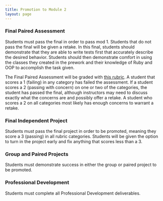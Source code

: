 ```yaml
---
title: Promotion to Module 2
layout: page
---
```


### Final Paired Assessment

Students must pass the final in order to pass mod 1. Students that do not pass the final will be given a retake. In this final, students should demonstrate that they are able to write tests first that accurately describe the desired behavior. Students should then demonstrate comfort in using the classes they created in the prework and their knowledge of Ruby and OOP to accomplish the task given.

The Final Paired Assessment will be graded with [this rubric](/module1/paired_rubric). A student that scores a 1 (failing) in any category has failed the assessment. If a student scores a 2 (passing with concern) on one or two of the categories, the student has passed the final, although instructors may need to discuss exactly what the concerns are and possibly offer a retake. A student who scores a 2 on all categories most likely has enough concerns to warrant a retake.

### Final Independent Project

Students must pass the final project in order to be promoted, meaning they score a 3 (passing) in all rubric categories. Students will be given the option to turn in the project early and fix anything that scores less than a 3.

### Group and Paired Projects

Students must demonstrate success in either the group or paired project to be promoted.

### Professional Development

Students must complete all Professional Development deliverables.
